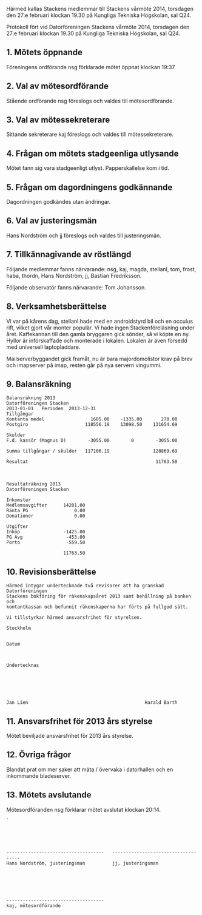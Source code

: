 <!--
.. title: Vårmöte
.. slug: varmote
.. date: 2014-02-27 12:00:00 CEST
.. description:
.. category: 2014
.. author: Stacken
-->

Härmed kallas Stackens medlemmar till Stackens vårmöte 2014, torsdagen den 27:e februari klockan 19.30 på Kungliga Tekniska Högskolan, sal Q24.

Protokoll fört vid Datorföreningen Stackens vårmöte 2014, torsdagen den 27:e februari klockan 19.30 på Kungliga Tekniska Högskolan, sal Q24.

## 1. Mötets öppnande

Föreningens ordförande nsg förklarade mötet öppnat klockan 19:37.

## 2. Val av mötesordförande

Stående ordförande nsg föreslogs och valdes till mötesordförande.

## 3. Val av mötessekreterare

Sittande sekreterare kaj föreslogs och valdes till mötessekreterare.

## 4. Frågan om mötets stadgeenliga utlysande

Mötet fann sig vara stadgeenligt utlyst. Papperskallelse kom i tid.

## 5. Frågan om dagordningens godkännande

Dagordningen godkändes utan ändringar.

## 6. Val av justeringsmän

Hans Nordström och jj föreslogs och valdes till justeringsmän.

## 7. Tillkännagivande av röstlängd

Följande medlemmar fanns närvarande: nsg, kaj, magda, stellanl, tom, frost, haba, thordn, Hans Nordström, jj, Bastian Fredriksson.

Följande observatör fanns närvarande: Tom Johansson.

## 8. Verksamhetsberättelse

Vi var på kårens dag, stellanl hade med en androidstyrd bil och en occulus rift, vilket gjort vår monter populär. Vi hade ingen Stackenföreläsning under året. Kaffekannan till den gamla bryggaren gick sönder, så vi köpte en ny. Hyllor är införskaffade och monterade i lokalen. Lokalen är även försedd med universell laptopladdare.

Mailserverbyggandet gick framåt, nu är bara majordomolistor krav på brev och imapserver på imap, resten går på nya servern vingummi.

## 9. Balansräkning

    Balansräkning 2013
    Datorföreningen Stacken
    2013-01-01   Perioden  2013-12-31
    Tillgångar
    Kontanta medel                 1605.00    -1335.00       270.00
    Postgiro                     118556.19    13098.50    131654.69
    
    Skulder
    F.d. kassör (Magnus D)        -3055.00        0        -3055.00
    
    Summa tillgångar / skulder   117106.19                128869.69
    
    Resultat                                               11763.50

&nbsp;

    Resultaträkning 2013
    Datorföreningen Stacken
    
    Inkomster
    Medlemsavgifter      14201.00
    Ränta PG                 0.00
    Donationer               0.00
    
    Utgifter
    Inköp                -1425.00
    PG Avg                -453.00
    Porto                 -559.50
    
                         11763.50

## 10. Revisionsberättelse

    Härmed intygar undertecknade två revisorer att ha granskad Datorföreningen 
    Stackens bokföring för räkenskapsåret 2013 samt behållning på banken och 
    kontantkassan och befunnit räkenskaperna har förts på fullgod sätt.
    
    Vi tillstyrkar härmed ansvarsfrihet för styrelsen.
    
    Stockholm
    
    
    Datum
    
    
    
    Undertecknas
    
    
    
    
    
    
    Jan Lien                                           Harald Barth

## 11. Ansvarsfrihet för 2013 års styrelse

Mötet beviljade ansvarsfrihet för 2013 års styrelse.

## 12. Övriga frågor

Blandat prat om mer saker att mäta / övervaka i datorhallen och en inkommande bladeserver.

## 13. Mötets avslutande

Mötesordföranden nsg förklarar mötet avslutat klockan 20:14.

    `
    
    
    
    
    
    ------------------------------------   ------------------------------------
    Hans Nordström, justeringsman          jj, justeringsman
    
    
    
    
    
    
    ------------------------------------
    kaj, mötesordförande

<!-- TEASER_END -->

